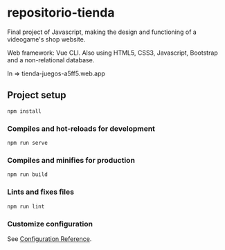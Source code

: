 # repositorio-tienda

Final project of Javascript, making the design and functioning of a videogame's shop website.

Web framework: Vue CLI. Also using HTML5, CSS3, Javascript, Bootstrap and a non-relational database.

In => tienda-juegos-a5ff5.web.app

## Project setup
```
npm install
```

### Compiles and hot-reloads for development
```
npm run serve
```

### Compiles and minifies for production
```
npm run build
```

### Lints and fixes files
```
npm run lint
```

### Customize configuration
See [Configuration Reference](https://cli.vuejs.org/config/).
